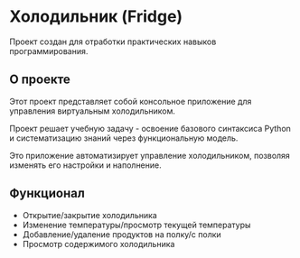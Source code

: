 # Холодильник (Fridge)

Проект создан для отработки практических навыков программирования. 

## О проекте

Этот проект представляет собой консольное приложение для управления виртуальным холодильником.

Проект решает учебную задачу - освоение базового синтаксиса Python и систематизацию знаний через функциональную модель.

Это приложение автоматизирует управление холодильником, позволяя изменять его настройки и наполнение.

## Функционал

* Открытие/закрытие холодильника
* Изменение температуры/просмотр текущей температуры
* Добавление/удаление продуктов на полку/с полки
* Просмотр содержимого холодильника